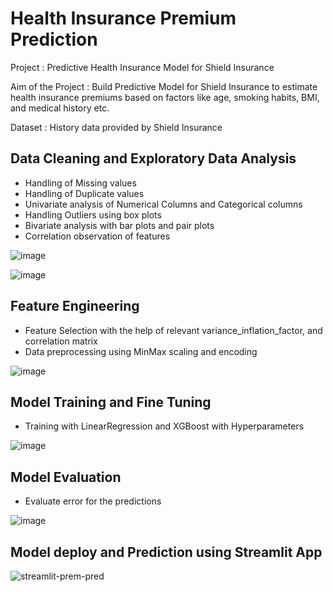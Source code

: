 # Health Insurance Premium Prediction

Project : Predictive Health Insurance Model for Shield Insurance

Aim of the Project : Build Predictive Model for Shield Insurance to estimate health insurance premiums based on factors like age, smoking habits, BMI, and medical history etc.

Dataset : History data provided by Shield Insurance

## Data Cleaning and Exploratory Data Analysis

  - Handling of Missing values
  - Handling of Duplicate values
  - Univariate analysis of Numerical Columns and Categorical columns
  - Handling Outliers using box plots
  - Bivariate analysis with bar plots and pair plots
  - Correlation observation of features

  ![image](https://github.com/user-attachments/assets/17db0ecf-7c49-4379-acd0-a4a02805d02f)

  ![image](https://github.com/user-attachments/assets/13b8cd66-a3dc-4135-b14b-75b47e110021)


## Feature Engineering

  - Feature Selection with the help of relevant variance_inflation_factor, and correlation matrix
  - Data preprocessing using MinMax scaling and encoding

  ![image](https://github.com/user-attachments/assets/87b550fc-8b88-4507-9b1b-748d59dfac74)

  
## Model Training and Fine Tuning

  - Training with LinearRegression and XGBoost with Hyperparameters

  ![image](https://github.com/user-attachments/assets/9ef227a1-6f05-4953-b0c5-29cb72d6301e)

## Model Evaluation

  - Evaluate error for the predictions

  ![image](https://github.com/user-attachments/assets/e68b7c89-6ec1-42b8-811b-18e546f85887)


## Model deploy and Prediction using Streamlit App

![streamlit-prem-pred](https://github.com/user-attachments/assets/50994849-1684-4229-b9b7-127c83438fc6)



